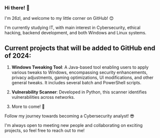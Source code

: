 ### Hi there! 👋

I'm 26zl, and welcome to my little corner on GitHub! 😊 

I'm currently studying IT, with main interest in Cybersecurity, ethical hacking, backend development, and both Windows and Linux systems.

## Current projects that will be added to GitHub end of 2024:

1. **Windows Tweaking Tool**: A Java-based tool enabling users to apply various tweaks to Windows, encompassing security enhancements, privacy adjustments, gaming optimizations, UI modifications, and other general tweaks. It includes several batch and PowerShell scripts. 

2. **Vulnerability Scanner**: Developed in Python, this scanner identifies vulnerabilities across networks. 
   
3. More to come! 🧠

Follow my journey towards becoming a Cybersecurity analyst! 😎 

I'm always open to meeting new people and collaborating on exciting projects, so feel free to reach out to me! 

